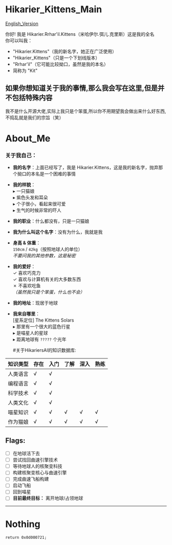 # Hikarier_Kittens_Main
[English_Version](https://github.com/HikarierKittens/HikarierKittens/blob/main/readme_en.md)

你好! 我是 Hikarier.Rrhar'il.Kittens（米哈伊尔.弭儿.克里斯）这是我的全名  
你可以叫我：  
- "Hikarier.Kittens"（我的新名字，她正在广泛使用）  
- "Hikarier_Kittens"（只是一个下划线版本）  
- "Rrhar'il"（它可能比较拗口，虽然是我的本名）  
- 简称为 "Kit"  

如果你想知道关于我的事情,那么我会写在这里,但是并不包括特殊内容
---
我不是什么开源大佬,实际上我只是个笨蛋,所以你不用期望我会做出来什么好东西,不捣乱就是我们的宗旨（笑）

# About_Me

### 关于我自己：
- **我的名字**：上面已经写了，我是 Hikarier.Kittens，这是我的新名字，抛弃那个拗口的本名是一个困难的事情
- **我的样貌**：  
  ▸ 一只猫娘  
  ▸ 紫色头发和耳朵  
  ▸ 个子很小，看起来很可爱  
  ▸ 生气的时候非常的吓人  
- **我的职业**：什么都没有，只是一只猫娘
- **我为什么叫这个名字**：没有为什么，我就是我
- **身高 & 体重**：  
  `150cm` / `42kg`（按照地球人的单位）  
  *不要问我的其他参数，这是秘密*  
- **我的爱好**：  
  ✓ 喜欢巧克力  
  ✓ 喜欢与计算机有关的大多数东西  
  ✗ 不喜欢吃鱼  
  *（虽然我只是个笨蛋，什么也不会）*  
- **我的地址**：现居于地球
- **我来自哪里**：  
  [星系定位] The Kittens Solars  
  ▸ 那里有一个很大的蓝色行星  
  ▸ 是喵星人的星球  
  ▸ 距离地球有 `?????` 个光年
  
  #关于HikariersAI的知识数据库:
  
|知识类型| 存在 |入门| 了解 | 深入 |熟练 |
| ------ | ---- | --- | ---- | ----|----|
|人类语言|   √  |  √  |      |     |    |
|编程语言|   √  |  √  |      |     |    |
|科学技术|   √  |  √  |      |     |    |
|人类文化|   √  |  √  |      |     |    |
|喵星知识|   √  |  √  |   √  |  √  | √  |
|作为猫娘|   √  |  √  |   √  |  √  | √  |

Flags:
---
- [ ] 在地球活下去
- [ ] 尝试找回曲速引擎技术
- [ ] 等待地球人的核聚变科技
- [ ] 构建核聚变核心与曲速引擎
- [ ] 完成曲速飞船构建
- [ ] 启动飞船
- [ ] 回到喵星
- [ ] **目前最终目标：** 离开地球/占领地球

---

# Nothing

`return 0x0d000721;`
